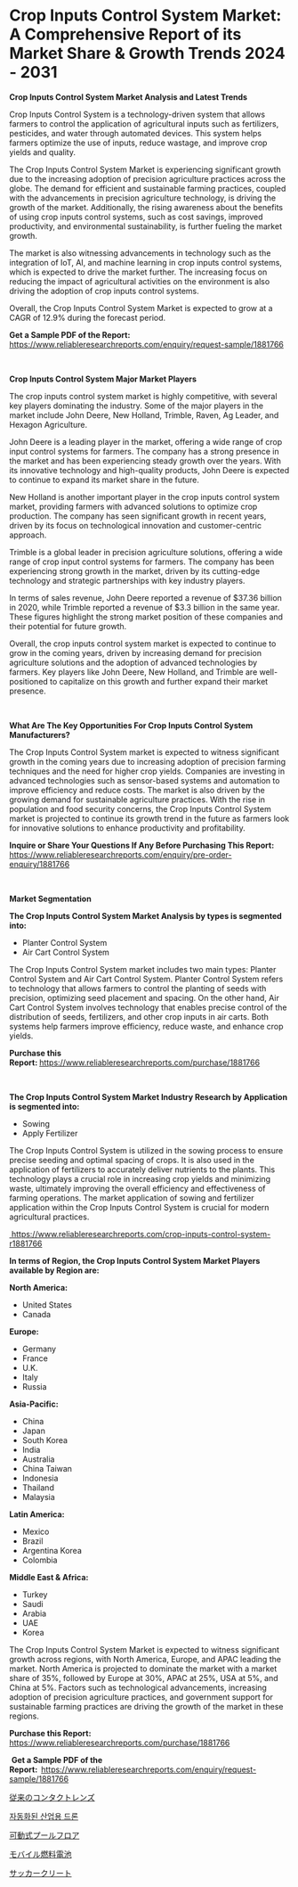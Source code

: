 <p><h1>Crop Inputs Control System Market: A Comprehensive Report of its Market Share & Growth Trends 2024 - 2031</h1></p><p><strong>Crop Inputs Control System Market Analysis and Latest Trends</strong></p>
<p><p>Crop Inputs Control System is a technology-driven system that allows farmers to control the application of agricultural inputs such as fertilizers, pesticides, and water through automated devices. This system helps farmers optimize the use of inputs, reduce wastage, and improve crop yields and quality.</p><p>The Crop Inputs Control System Market is experiencing significant growth due to the increasing adoption of precision agriculture practices across the globe. The demand for efficient and sustainable farming practices, coupled with the advancements in precision agriculture technology, is driving the growth of the market. Additionally, the rising awareness about the benefits of using crop inputs control systems, such as cost savings, improved productivity, and environmental sustainability, is further fueling the market growth.</p><p>The market is also witnessing advancements in technology such as the integration of IoT, AI, and machine learning in crop inputs control systems, which is expected to drive the market further. The increasing focus on reducing the impact of agricultural activities on the environment is also driving the adoption of crop inputs control systems.</p><p>Overall, the Crop Inputs Control System Market is expected to grow at a CAGR of 12.9% during the forecast period.</p></p>
<p><strong>Get a Sample PDF of the Report:&nbsp;</strong> <a href="https://www.reliableresearchreports.com/enquiry/request-sample/1881766">https://www.reliableresearchreports.com/enquiry/request-sample/1881766</a></p>
<p>&nbsp;</p>
<p><strong>Crop Inputs Control System Major Market Players</strong></p>
<p><p>The crop inputs control system market is highly competitive, with several key players dominating the industry. Some of the major players in the market include John Deere, New Holland, Trimble, Raven, Ag Leader, and Hexagon Agriculture.</p><p>John Deere is a leading player in the market, offering a wide range of crop input control systems for farmers. The company has a strong presence in the market and has been experiencing steady growth over the years. With its innovative technology and high-quality products, John Deere is expected to continue to expand its market share in the future.</p><p>New Holland is another important player in the crop inputs control system market, providing farmers with advanced solutions to optimize crop production. The company has seen significant growth in recent years, driven by its focus on technological innovation and customer-centric approach.</p><p>Trimble is a global leader in precision agriculture solutions, offering a wide range of crop input control systems for farmers. The company has been experiencing strong growth in the market, driven by its cutting-edge technology and strategic partnerships with key industry players.</p><p>In terms of sales revenue, John Deere reported a revenue of $37.36 billion in 2020, while Trimble reported a revenue of $3.3 billion in the same year. These figures highlight the strong market position of these companies and their potential for future growth.</p><p>Overall, the crop inputs control system market is expected to continue to grow in the coming years, driven by increasing demand for precision agriculture solutions and the adoption of advanced technologies by farmers. Key players like John Deere, New Holland, and Trimble are well-positioned to capitalize on this growth and further expand their market presence.</p></p>
<p>&nbsp;</p>
<p><strong>What Are The Key Opportunities For Crop Inputs Control System Manufacturers?</strong></p>
<p><p>The Crop Inputs Control System market is expected to witness significant growth in the coming years due to increasing adoption of precision farming techniques and the need for higher crop yields. Companies are investing in advanced technologies such as sensor-based systems and automation to improve efficiency and reduce costs. The market is also driven by the growing demand for sustainable agriculture practices. With the rise in population and food security concerns, the Crop Inputs Control System market is projected to continue its growth trend in the future as farmers look for innovative solutions to enhance productivity and profitability.</p></p>
<p><strong>Inquire or Share Your Questions If Any Before Purchasing This Report:</strong> <a href="https://www.reliableresearchreports.com/enquiry/pre-order-enquiry/1881766">https://www.reliableresearchreports.com/enquiry/pre-order-enquiry/1881766</a></p>
<p>&nbsp;</p>
<p><strong>Market Segmentation</strong></p>
<p><strong>The Crop Inputs Control System Market Analysis by types is segmented into:</strong></p>
<p><ul><li>Planter Control System</li><li>Air Cart Control System</li></ul></p>
<p><p>The Crop Inputs Control System market includes two main types: Planter Control System and Air Cart Control System. Planter Control System refers to technology that allows farmers to control the planting of seeds with precision, optimizing seed placement and spacing. On the other hand, Air Cart Control System involves technology that enables precise control of the distribution of seeds, fertilizers, and other crop inputs in air carts. Both systems help farmers improve efficiency, reduce waste, and enhance crop yields.</p></p>
<p><strong>Purchase this Report:&nbsp;</strong><a href="https://www.reliableresearchreports.com/purchase/1881766">https://www.reliableresearchreports.com/purchase/1881766</a></p>
<p>&nbsp;</p>
<p><strong>The Crop Inputs Control System Market Industry Research by Application is segmented into:</strong></p>
<p><ul><li>Sowing</li><li>Apply Fertilizer</li></ul></p>
<p><p>The Crop Inputs Control System is utilized in the sowing process to ensure precise seeding and optimal spacing of crops. It is also used in the application of fertilizers to accurately deliver nutrients to the plants. This technology plays a crucial role in increasing crop yields and minimizing waste, ultimately improving the overall efficiency and effectiveness of farming operations. The market application of sowing and fertilizer application within the Crop Inputs Control System is crucial for modern agricultural practices.</p></p>
<p><a href="https://www.reliableresearchreports.com/crop-inputs-control-system-r1881766">&nbsp;https://www.reliableresearchreports.com/crop-inputs-control-system-r1881766</a></p>
<p><strong>In terms of Region, the Crop Inputs Control System Market Players available by Region are:</strong></p>
<p>
    <p> <strong> North America: </strong>
        <ul>
            <li>United States</li>
            <li>Canada</li>
        </ul>
        </p> 
    <p> <strong> Europe: </strong>
        <ul>
            <li>Germany</li>
            <li>France</li>
            <li>U.K.</li>
            <li>Italy</li>
            <li>Russia</li>
        </ul>
        </p> 
    <p> <strong> Asia-Pacific: </strong>
        <ul>
            <li>China</li>
            <li>Japan</li>
            <li>South Korea</li>
            <li>India</li>
            <li>Australia</li>
            <li>China Taiwan</li>
            <li>Indonesia</li>
            <li>Thailand</li>
            <li>Malaysia</li>
        </ul>
        </p> 
    <p> <strong> Latin America: </strong>
        <ul>
            <li>Mexico</li>
            <li>Brazil</li>
            <li>Argentina Korea</li>
            <li>Colombia</li>
        </ul>
        </p> 
    <p> <strong> Middle East & Africa: </strong>
        <ul>
            <li>Turkey</li>
            <li>Saudi</li>
            <li>Arabia</li>
            <li>UAE</li>
            <li>Korea</li>
        </ul>
    </p>
    </p>
<p><p>The Crop Inputs Control System Market is expected to witness significant growth across regions, with North America, Europe, and APAC leading the market. North America is projected to dominate the market with a market share of 35%, followed by Europe at 30%, APAC at 25%, USA at 5%, and China at 5%. Factors such as technological advancements, increasing adoption of precision agriculture practices, and government support for sustainable farming practices are driving the growth of the market in these regions.</p></p>
<p><strong>Purchase this Report: </strong><a href="https://www.reliableresearchreports.com/purchase/1881766">https://www.reliableresearchreports.com/purchase/1881766</a></p>
<p>&nbsp;<strong>Get a Sample PDF of the Report:&nbsp;&nbsp;</strong><a href="https://www.reliableresearchreports.com/enquiry/request-sample/1881766">https://www.reliableresearchreports.com/enquiry/request-sample/1881766</a></p>
<p><strong></strong></p>
<p><p><a href="https://medium.com/@peterpatel626/%E5%BE%93%E6%9D%A5%E3%81%AE%E3%82%B3%E3%83%B3%E3%82%BF%E3%82%AF%E3%83%88%E3%83%AC%E3%83%B3%E3%82%BA%E5%B8%82%E5%A0%B4-%E7%A8%AE%E9%A1%9E-%E7%94%A8%E9%80%94-%E5%9C%B0%E7%90%86%E3%81%AB%E3%82%88%E3%82%8B%E5%8C%85%E6%8B%AC%E7%9A%84%E3%81%AA%E8%A9%95%E4%BE%A1-e587a3d8b133">従来のコンタクトレンズ</a></p><p><a href="https://medium.com/@bubblebutt879567/%EC%9E%90%EB%8F%99%ED%99%94-%EC%82%B0%EC%97%85%EC%9A%A9-%EB%93%9C%EB%A1%A0-%EC%8B%9C%EC%9E%A5-%EA%B7%9C%EB%AA%A8-cagr-%ED%8A%B8%EB%A0%8C%EB%93%9C-2024-2030-e32123b07a0c">자동화된 산업용 드론</a></p><p><a href="https://github.com/DwightHuels1/Market-Research-Report-List-1/blob/main/120526144262.md">可動式プールフロア</a></p><p><a href="https://medium.com/@abdulkoss2015/%E3%83%A2%E3%83%90%E3%82%A4%E3%83%AB%E7%87%83%E6%96%99%E9%9B%BB%E6%B1%A0%E3%81%AE%E5%B8%82%E5%A0%B4%E5%8B%95%E5%90%91%E3%81%A8%E5%B8%82%E5%A0%B4%E5%88%86%E6%9E%90%E3%81%AF-2024%E5%B9%B4%E3%81%8B%E3%82%892031%E5%B9%B4%E3%81%AE%E6%9C%9F%E9%96%93%E3%81%AB%E4%BA%88%E6%B8%AC%E3%81%95%E3%82%8C%E3%81%A6%E3%81%84%E3%81%BE%E3%81%99-98e8e466d0da">モバイル燃料電池</a></p><p><a href="https://github.com/tanyaali3/Market-Research-Report-List-1/blob/main/599331444261.md">サッカークリート</a></p></p>